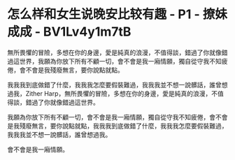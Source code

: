 # 怎么样和女生说晚安比较有趣 - P1 - 撩妹成成 - BV1Lv4y1m7tB

無所畏懼的冒險，多想在你的身邊，愛是純真的浪漫，不值得談，錯過了你就像錯過這世界，我願為你放下所有不顧一切，會不會是我一廂情願，獨自從守我不知疲倦，會不會是我殘廢無言，要你說點就點。

我我我到底做錯了什麼，我我我怎麼要假裝難過，我我我並不想一說髒話，誰曾想過我，Zither Harp，無所畏懼的冒險，多想在你的身邊，愛是純真的浪漫，不值得談，錯過了你就像錯過這世界。

我願為你放下所有不顧一切，會不會是我一廂情願，獨自從守我不知疲倦，會不會是我殘廢無言，要你說點就點，我我我到底做錯了什麼，我我我怎麼要假裝難過，我我我並不想一說髒話，誰曾想過我。

會不會是我一廂情願。